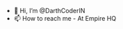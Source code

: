 - 👋 Hi, I’m @DarthCoderIN
- 📫 How to reach me - At Empire HQ

<!---
DarthCoderIN/DarthCoderIN is a ✨ special ✨ repository because its `README.md` (this file) appears on your GitHub profile.
You can click the Preview link to take a look at your changes.
--->
